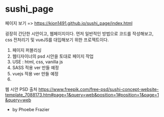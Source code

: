 # sushi_page

페이지 보기 => https://kion1491.github.io/sushi_page/index.html

굉장히 간단한 시안이고, 웹페이지이다.
먼저 일반적인 방법으로 코드를 작성해보고,
css 전처리기 및 vueJS를 대입해보기 위한 프로젝트이다.

1. 페이지 퍼블리싱
2. 웹디자이너의 psd 시안을 토대로 페이지 작업
3. USE : html, css, vanilla js
4. SASS 적용 ver 만들 예정
5. vuejs 적용 ver 만들 예정
6. 




웹 시안 PSD 출처
https://www.freepik.com/free-psd/sushi-concept-website-template_7088173.htm#page=1&query=web&position=1#position=1&page=1&query=web

 - by Phoebe Frazier


